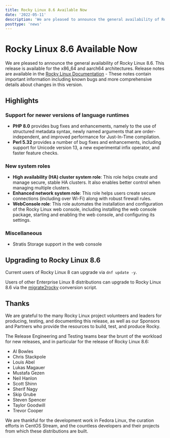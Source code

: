 ```yaml
---
title: Rocky Linux 8.6 Available Now
date: '2022-05-11'
description: 'We are pleased to announce the general availability of Rocky Linux 8.6. Read to learn more!'
posttype: 'news'
---
```


# Rocky Linux 8.6 Available Now

We are pleased to announce the general availability of Rocky Linux 8.6. This
release is available for the x86_64 and aarch64 architectures. Release notes
are available in the [Rocky Linux Documentation](https://docs.rockylinux.org/release_notes/8_6) - These notes contain important
information including known bugs and more comprehensive details about changes
in this version.

## Highlights

### Support for newer versions of language runtimes

* **PHP 8.0** provides bug fixes and enhancements, namely to the use of structured
  metadata syntax, newly named arguments that are order-independent, and
  improved performance for Just-In-Time compilation.
* **Perl 5.32** provides a number of bug fixes and enhancements, including support
  for Unicode version 13, a new experimental infix operator, and faster feature
    checks.

### New system roles
* **High availability (HA) cluster system role**: This role helps create and manage
  secure, stable HA clusters. It also enables better control when managing
  multiple clusters.
* **Enhanced network system role**: This role helps users create secure connections
  (including over Wi-Fi) along with robust firewall rules.
* **WebConsole role**: This role automates the installation and configuration of
  the Rocky Linux web console, including installing the web console package,
  starting and enabling the web console, and configuring its settings.

### Miscellaneous
* Stratis Storage support in the web console

## Upgrading to Rocky Linux 8.6

Current users of Rocky Linux 8 can upgrade via `dnf update -y`.

Users of other Enterprise Linux 8 distributions can upgrade to Rocky Linux 8.6
via the [migrate2rocky](https://github.com/rocky-linux/rocky-tools/tree/main/migrate2rocky) conversion script.

## Thanks

We are grateful to the many Rocky Linux project volunteers and leaders for
producing, testing, and documenting this release, as well as our Sponsors and
Partners who provide the resources to build, test, and produce Rocky.

The Release Engineering and Testing teams bear the brunt of the workload for
new releases, and in particular for the release of Rocky Linux 8.6:

* Al Bowles
* Chris Stackpole
* Louis Abel
* Lukas Magauer
* Mustafa Gezen
* Neil Hanlon
* Scott Shinn
* Sherif Nagy
* Skip Grube
* Steven Spencer
* Taylor Goodwill
* Trevor Cooper

We are thankful for the development work in Fedora Linux, the curation efforts
in CentOS Stream, and the countless developers and their projects from which
these distributions are built.
